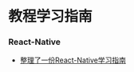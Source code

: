 ﻿# 教程学习指南

### React-Native

* [整理了一份React-Native学习指南](http://www.w3ctech.com/topic/909?utm_source=tuicool&utm_medium=referral)


